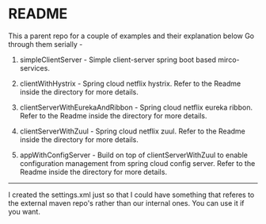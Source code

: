 # README
This a parent repo for a couple of examples and their explanation below Go through them serially -

1. simpleClientServer - Simple client-server spring boot based mirco-services.

2. clientWithHystrix - Spring cloud netflix hystrix.  Refer to the Readme inside the directory for more details.

3. clientServerWithEurekaAndRibbon - Spring cloud netflix eureka ribbon.  Refer to the Readme inside the directory for more details.

4. clientServerWithZuul - Spring cloud netflix zuul. Refer to the Readme inside the directory for more details. 

5. appWithConfigServer - Build on top of clientServerWithZuul to enable configuration management from spring cloud config server.  Refer to the Readme inside the directory for more details.

--------------------------------------------------------------------------------------------------
I created the settings.xml just so that I could have something that referes to the external maven repo's rather than our internal ones. You can use it if you want.
